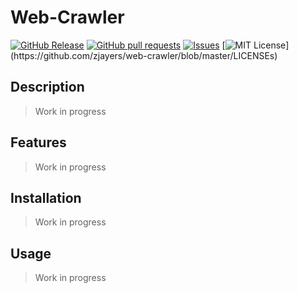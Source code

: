 # Web-Crawler
[![GitHub Release](https://img.shields.io/github/release/zjayers/web-crawler.svg?style=flat)]()
[![GitHub pull requests](https://img.shields.io/github/issues-pr/zjayers/web-crawler.svg?style=flat)]()
[![Issues](https://img.shields.io/github/issues-raw/zjayers/web-crawler.svg?maxAge=25000)](https://github.com/zjayers/web-crawler/issues)
[![MIT License](https://img.shields.io/apm/l/atomic-ui.svg?)](https://github.com/zjayers/web-crawler/blob/master/LICENSEs)

## Description

> Work in progress

## Features

> Work in progress

## Installation

> Work in progress

## Usage

> Work in progress
